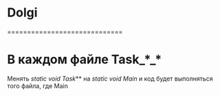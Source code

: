 # Dolgi
=============================
# В каждом файле Task_\*_\*

Менять *static void Task*** на *static void Main* и код будет выполняться того файла, где Main
